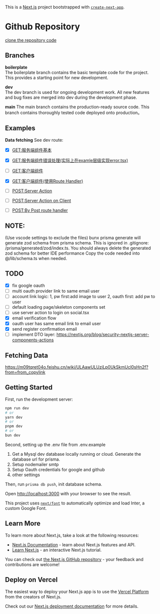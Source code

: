 This is a [Next.js](https://nextjs.org/) project bootstrapped with [`create-next-app`](https://github.com/vercel/next.js/tree/canary/packages/create-next-app).

# Github Repository
[clone the repository code](https://github.com/siliconflow/web-kickstarter.git) 
## Branches
  **boilerplate**  
  The boilerplate branch contains the basic template code for the project. This provides a starting point for new development.

  **dev**   
  The dev branch is used for ongoing development work. All new features and bug fixes are merged into dev during the development phase.

  **main**
  The main branch contains the production-ready source code. This branch contains thoroughly tested code deployed onto production。

## Examples
 **Data fetching**
 See dev route: 
- [x] [GET:服务端组件基本](http://localhost:3000/example/fetch-data/server/basic)
- [x] [GET:服务端组件错误处理(实际上在examle层级实现error.tsx)](http://localhost:3000/example/fetch-data/server/error)
- [ ] [GET:客户端组件](http://localhost:3000/example/fetch-data/server/error)
- [x] [GET:客户端组件(使用Route Handler)](http://localhost:3000/example/fetch-data/route-handler/api-from-client)
- [ ] [POST:Server Action](http://localhost:3000/example/mutate/server-action)
- [ ] [POST:Server Action on Client](http://localhost:3000/example/mutate/server-action-on-client)
- [ ] [POST:By Post route handler](http://localhost:3000/example/mutate/route-handler)


## NOTE:
(Use vscode settings to exclude the files)
bunx prisma generate will generate zod schema from prisma schema.
This is ignored in .gitignore: /prisma/generated/zod/index.ts.
You should always delete the generated zod schema for better IDE performance
Copy the code needed into @/lib/schema.ts when needed.

## TODO
- [x] fix google oauth
- [ ] multi oauth provider link to same email user
- [ ] account link logic: 1, pw first:add image to user 2, oauth first: add pw to user
- [ ] default loading page/skeleton components set
- [ ] use server action to login on social.tsx
- [x] email verification flow
- [x] oauth user has same email link to email user
- [x] send register confirmation email
- [ ] implement DTO layer: https://nextjs.org/blog/security-nextjs-server-components-actions

## Fetching Data
https://m09tqret04o.feishu.cn/wiki/ULAawULUziLp0UkSkmUcl0sHn2f?from=from_copylink

## Getting Started

First, run the development server:

```bash
npm run dev
# or
yarn dev
# or
pnpm dev
# or
bun dev
```

Second, setting up the .env file from .env.example

1. Get a Mysql dev database locally running or cloud. Generate the database url for prisma.
2. Setup nodemailer smtp
3. Setup Oauth credentials for google and github
4. other settings

Then, run `prisma db push`, init database schema.


Open [http://localhost:3000](http://localhost:3000) with your browser to see the result.

This project uses [`next/font`](https://nextjs.org/docs/basic-features/font-optimization) to automatically optimize and load Inter, a custom Google Font.

## Learn More

To learn more about Next.js, take a look at the following resources:

- [Next.js Documentation](https://nextjs.org/docs) - learn about Next.js features and API.
- [Learn Next.js](https://nextjs.org/learn) - an interactive Next.js tutorial.

You can check out [the Next.js GitHub repository](https://github.com/vercel/next.js/) - your feedback and contributions are welcome!

## Deploy on Vercel

The easiest way to deploy your Next.js app is to use the [Vercel Platform](https://vercel.com/new?utm_medium=default-template&filter=next.js&utm_source=create-next-app&utm_campaign=create-next-app-readme) from the creators of Next.js.

Check out our [Next.js deployment documentation](https://nextjs.org/docs/deployment) for more details.


